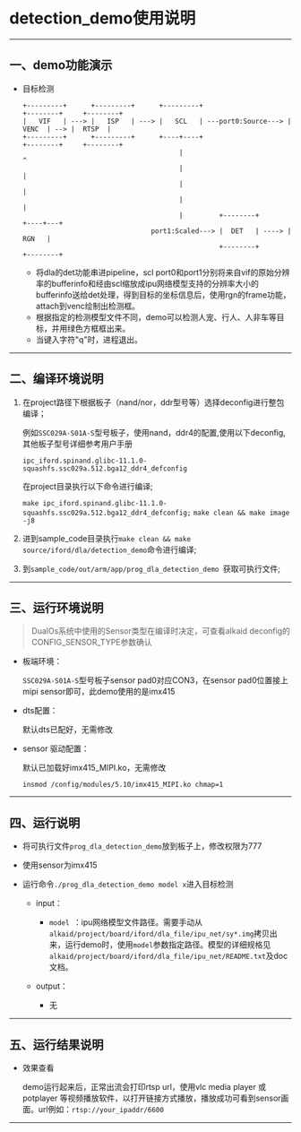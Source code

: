 ﻿# detection_demo使用说明

---

## 一、demo功能演示

- 目标检测

  ```
  +---------+      +---------+      +---------+                     +--------+     +--------+
  |   VIF   | ---> |   ISP   | ---> |   SCL   | ---port0:Source---> |  VENC  | --> |  RTSP  |
  +---------+      +---------+      +----+----+                     +--------+     +--------+
                                         |                               ^
                                         |                               |
                                         |                               |
                                         |                               |
                                         |         +--------+       +----+---+
                                  port1:Scaled---> |  DET   | ----> |  RGN   |
                                                   +--------+       +--------+
  ```

  - 将dla的det功能串进pipeline，scl port0和port1分别将来自vif的原始分辨率的bufferinfo和经由scl缩放成ipu网络模型支持的分辨率大小的bufferinfo送给det处理，得到目标的坐标信息后，使用rgn的frame功能，attach到venc绘制出检测框。
  - 根据指定的检测模型文件不同，demo可以检测人宠、行人、人非车等目标，并用绿色方框框出来。
  - 当键入字符"q"时，进程退出。


---

## 二、编译环境说明

1. 在project路径下根据板子（nand/nor，ddr型号等）选择deconfig进行整包编译；

    例如`SSC029A-S01A-S`型号板子，使用nand，ddr4的配置,使用以下deconfig,其他板子型号详细参考用户手册

    `ipc_iford.spinand.glibc-11.1.0-squashfs.ssc029a.512.bga12_ddr4_defconfig`

    在project目录执行以下命令进行编译;

    `make ipc_iford.spinand.glibc-11.1.0-squashfs.ssc029a.512.bga12_ddr4_defconfig;`
    `make clean && make image -j8`

2. 进到sample_code目录执行`make clean && make source/iford/dla/detection_demo`命令进行编译;

3. 到`sample_code/out/arm/app/prog_dla_detection_demo `获取可执行文件;

---

## 三、运行环境说明

> DualOs系统中使用的Sensor类型在编译时决定，可查看alkaid deconfig的CONFIG_SENSOR_TYPE参数确认

- 板端环境：

  `SSC029A-S01A-S`型号板子sensor pad0对应CON3，在sensor pad0位置接上mipi sensor即可，此demo使用的是imx415

- dts配置：

  默认dts已配好，无需修改

- sensor 驱动配置：

  默认已加载好imx415_MIPI.ko，无需修改

  ```
  insmod /config/modules/5.10/imx415_MIPI.ko chmap=1
  ```

---

## 四、运行说明

- 将可执行文件`prog_dla_detection_demo`放到板子上，修改权限为777
- 使用sensor为imx415

- 运行命令`./prog_dla_detection_demo model x`进入目标检测

  - input：
    - `model `：ipu网络模型文件路径。需要手动从`alkaid/project/board/iford/dla_file/ipu_net/sy*.img`拷贝出来，运行demo时，使用`model`参数指定路径。模型的详细规格见`alkaid/project/board/iford/dla_file/ipu_net/README.txt`及doc文档。

  - output：
    - 无

---

## 五、运行结果说明

- 效果查看

  demo运行起来后，正常出流会打印rtsp url，使用vlc media player 或 potplayer 等视频播放软件，以打开链接方式播放，播放成功可看到sensor画面。url例如：`rtsp://your_ipaddr/6600`


---
